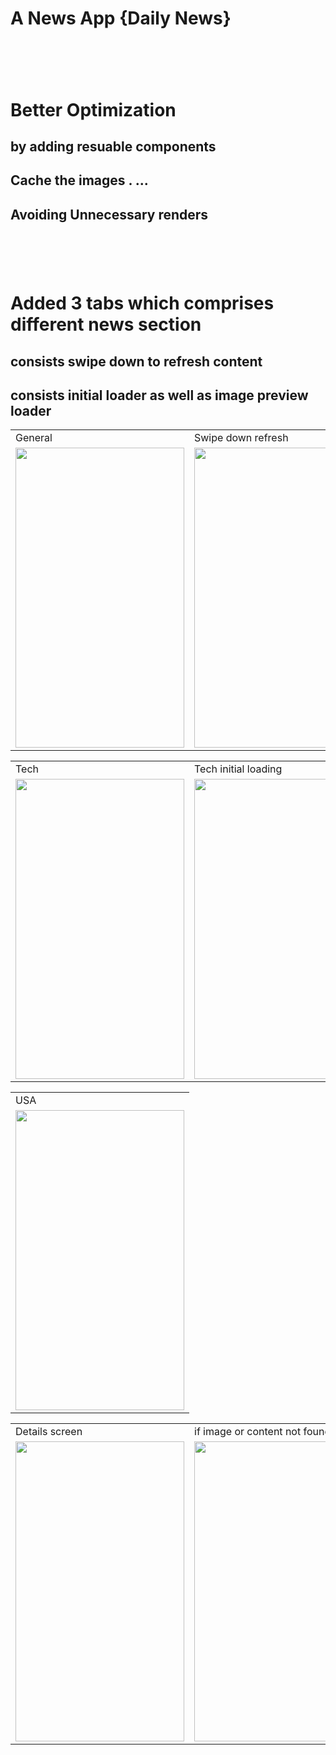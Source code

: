 # A News App {Daily News}
# <br>
# Better Optimization
## by adding resuable components <br>
## Cache the images . ...<br>
## Avoiding Unnecessary renders<br>
# <br>
# Added 3 tabs which comprises different news section
## consists swipe down to refresh content
## consists initial loader as well as image preview loader
<table>
  <tr>
     <td>General</td>
     <td>Swipe down refresh</td>
  </tr>
  <tr>
    <td><img src="https://drive.google.com/uc?export=view&id=1-5aaVs3BkawTNgGzycwOjpY7Kod0KjDR" width=270 height=480></td>
    <td><img src="https://drive.google.com/uc?export=view&id=1-7627RTlsPvMpSGIiyGv0dgvGV5DfbJ2" width=270 height=480></td>
  </tr>
 </table>
 
 
 <table>
  <tr>
     <td>Tech</td>
     <td>Tech initial loading</td>
  </tr>
  <tr>
    <td><img src="https://drive.google.com/uc?export=view&id=1-SWEofy-KK6bX7SY-zxYC5D7GOJcQ_Sn" width=270 height=480></td>
    <td><img src="https://drive.google.com/uc?export=view&id=1-JAiA_1y9bFu90PcUKb0L026SFeDM0-f" width=270 height=480></td>
  </tr>
 </table>
 
 <table>
  <tr>
     <td>USA</td>
  </tr>
  <tr>
    <td><img src="https://drive.google.com/uc?export=view&id=1-Yp1Oci-GBL0BjoXZUGj2ensbeJ80R1w" width=270 height=480></td>
  </tr>
 </table>
 
 <table>
  <tr>
     <td>Details screen</td>
     <td>if image or content not found</td>
  </tr>
  <tr>
    <td><img src="https://drive.google.com/uc?export=view&id=1-GVw8eJPLkXXt4HMpClOS1ngNVfy9bw6" width=270 height=480></td>
     <td><img src="https://drive.google.com/uc?export=view&id=1-71HbHix_xbZhlgz_Bc5Sthrolf6AE3L" width=270 height=480></td>
  </tr>
 </table>
 
